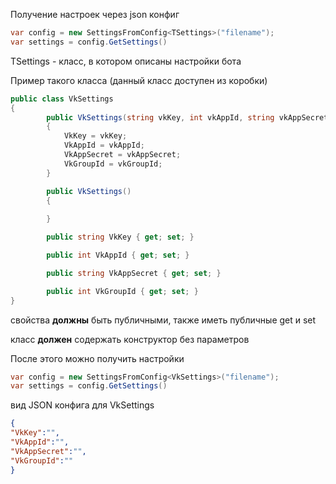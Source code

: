 Получение настроек через json конфиг


```csharp
var config = new SettingsFromConfig<TSettings>("filename");
var settings = config.GetSettings()
```

TSettings - класс, в котором описаны настройки бота

Пример такого класса (данный класс доступен из коробки)
```csharp
public class VkSettings
{
        public VkSettings(string vkKey, int vkAppId, string vkAppSecret, int vkGroupId)
        {
            VkKey = vkKey;
            VkAppId = vkAppId;
            VkAppSecret = vkAppSecret;
            VkGroupId = vkGroupId;
        }

        public VkSettings()
        {
            
        }

        public string VkKey { get; set; }

        public int VkAppId { get; set; }

        public string VkAppSecret { get; set; }

        public int VkGroupId { get; set; }
}
```
свойства **должны** быть публичными, также иметь публичные get и set

класс **должен** содержать конструктор без параметров

После этого можно получить настройки
```csharp
var config = new SettingsFromConfig<VkSettings>("filename");
var settings = config.GetSettings()
```
вид JSON конфига для VkSettings

```json
{
"VkKey":"",
"VkAppId":"",
"VkAppSecret":"",
"VkGroupId":""
}
```
